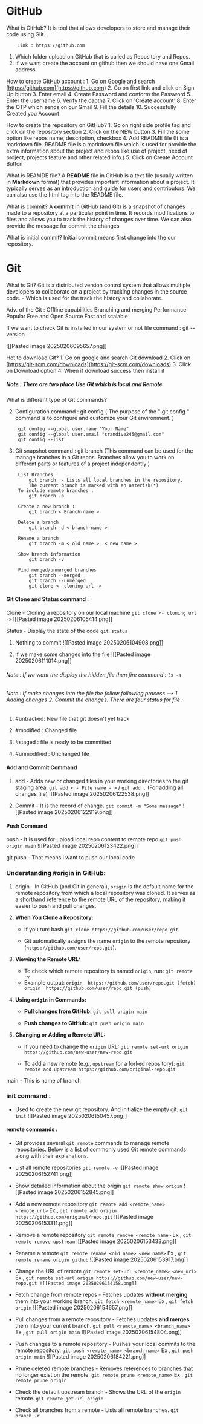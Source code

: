 
# GitHub

What is GitHub?
	It is tool that allows developers to store and manage their code using GIit.

		Link : https://github.com
		
1. Which folder upload on GitHub that is called as Repository and Repos.
2. If we want create the account on github then we should have one Gmail address.

How to create GitHub account : 
	1. Go on Google and search [https://github.com](https://github.com)
	2. Go on first link and click on Sign Up button
	3. Enter email
	4. Create Password and conform the Password
	5. Enter the username
	6. Verify the captha
	7. Click on 'Create account'
	8. Enter the OTP which sends on our Gmail
	9. Fill the details
	10. Successfully Created you Account

How to create the repository on GitHub?
	 1. Go on right side profile tag and click on the repository section
	 2. Click on the NEW button 
	 3. Fill the some option like repos name, description, checkbox
	 4. Add README file (It is a markdown file. README file is a markdown file which is used for provide the extra information about the project and repos like use of project, need of project, projects feature and other related info.)
	 5. Click on Create Account Button

What is REAMDE file?
	A **README** file in GitHub is a text file (usually written in **Markdown** format) that provides important information about a project. It typically serves as an introduction and guide for users and contributors. We can also use the html tag into the README file.

What is commit?
	A **commit** in GitHub (and Git) is a snapshot of changes made to a repository at a particular point in time. It records modifications to files and allows you to track the history of changes over time.
	We can also provide the message for commit the changes

What is initial commit?
	Initial commit means first change into the our repository.

# Git

What is Git?
	Git is a distributed version control system that allows multiple developers to collaborate on a project by tracking changes in the source code.
	-
	Which is used for the track the history and collaborate.

Adv. of the Git :
	Offline capabilities
	Branching and merging
	Performance
	Popular
	Free and Open Source
	Fast and scalable

If we want to check Git is installed in our system or not file command : git --version

![[Pasted image 20250206095657.png]]


Hot to download  Git?
	1. Go on google and search Git download
	2. Click on [https://git-scm.com/downloads](https://git-scm.com/downloads)
	3. Click on Download option
	4. When if download success then install it 

##### Note : There are two place Use Git which is local and Remote 

	
What is different type of Git commands?

2. Configuration command :  git config     ( The purpose of the " git config " command is to configure and customize your Git environment. )

		git config --global user.name "Your Name"
		git config --global user.email "srandive245@gmail.com"
		git config --list

3. Git snapshot command : git branch   (This command can be used for the manage branches in a Git repos. Branches allow you to work on different parts or features of a project independently )

		List Branches : 
			git branch  - Lists all local branches in the repository.
			The current branch is marked with an asterisk(*)
		To include remote branches : 
			git branch -a

		Create a new branch :
			git branch < Branch-name >

		Delete a branch
			git branch -d < branch-name >

		Rename a branch 
			git branch -m < old name >  < new name >

		Show branch information
			git branch -v

		Find merged/unmerged branches 
			git branch --merged
			git branch --unmerged
			git clone <- cloning url ->


#### Git Clone and Status command :
Clone - Cloning a repository on our local machine
	    `git clone <- cloning url ->`
![[Pasted image 20250206105414.png]]

Status - Display the state of the code
		 `git status`
1. Nothing to commit 
![[Pasted image 20250206104908.png]]

2. If we make some changes into the file 
![[Pasted image 20250206111014.png]]


###### Note : If we want the display the hidden file then fire command : `ls -a`
###### Note : If make changes into the file the follow following process --> 1. Adding changes 2. Commit the changes. There are four status for file :
1. #untracked: New file that git doesn't yet track 

2. #modified : Changed file 

3. #staged : file is ready to be committed 

4. #unmodified : Unchanged file 

#### Add and Commit Command
1. add - Adds new or changed files in your working directories to the git staging area.
     `git add < - File name - >` / `git add .` (For adding all changes file)
![[Pasted image 20250206122538.png]]

2. Commit - It is the record of change.
     `git commit -m "Some message"`
	![[Pasted image 20250206122919.png]]

#### Push Command
 push - It is used for upload local repo content to remote repo
     `git push origin main`
	 ![[Pasted image 20250206123422.png]]

 git push - That means i want to push our local code
   
  
   ### Understanding  #origin in GitHub:
1. origin - In GitHub (and Git in general), `origin` is the default name for the remote repository from which a local repository was cloned. It serves as a shorthand reference to the remote URL of the repository, making it easier to push and pull changes.

2. **When You Clone a Repository:**
    
    - If you run:
        bash
        `git clone https://github.com/user/repo.git`
        
    - Git automatically assigns the name `origin` to the remote repository (`https://github.com/user/repo.git`).
3. **Viewing the Remote URL:**
    - To check which remote repository is named `origin`, run:
        `git remote -v`
    - Example output:
        `origin  https://github.com/user/repo.git (fetch) origin  https://github.com/user/repo.git (push)`
        
4. **Using `origin` in Commands:**
    - **Pull changes from GitHub:**
        `git pull origin main`
        
    - **Push changes to GitHub:**
        `git push origin main`
        
5. **Changing or Adding a Remote URL:**
    
    - If you need to change the `origin` URL:
        `git remote set-url origin https://github.com/new-user/new-repo.git`
        
    - To add a new remote (e.g., `upstream` for a forked repository):
        `git remote add upstream https://github.com/original-repo.git`

main - This is name of branch 

### init command : 
- Used to create the new git repository. And initialize the empty git.
   `git init`
	![[Pasted image 20250206150457.png]]

#### remote commands :
- Git provides several `git remote` commands to manage remote repositories. Below is a list of commonly used Git remote commands along with their explanations.

- List all remote repositories 
     `git remote -v`
	 ![[Pasted image 20250206152741.png]]

- Show detailed information about the origin
     `git remote show origin`
	 ![[Pasted image 20250206152845.png]]

- Add a new remote repository
     `git remote add <remote_name> <remote_url>`
	 Ex , `git remote add origin https://github.com/original/repo.git`
     ![[Pasted image 20250206153311.png]]

- Remove a remote repository
     `git remote remove <remote_name>`
	 Ex , `git remote remove upstream`
     ![[Pasted image 20250206153433.png]]

- Rename a remote
     `git remote rename <old_name> <new_name>`
	 Ex , `git remote rename origin github`
     ![[Pasted image 20250206153917.png]]

- Change the URL of remote 
     `git remote set-url <remote_name> <new_url>`
	 Ex , `git remote set-url origin https://github.com/new-user/new-repo.git
     ![[Pasted image 20250206154158.png]]
`

- Fetch change from remote repos - Fetches updates **without merging** them into your working branch.
     `git fetch <remote_name>`
	 Ex , `git fetch origin`
     ![[Pasted image 20250206154657.png]]

- Pull changes from a remote repository - Fetches updates **and merges** them into your current branch.
     `git pull <remote_name> <branch_name>`
	 Ex , `git pull origin main`
     ![[Pasted image 20250206154804.png]]

- Push changes to a remote repository - Pushes your local commits to the remote repository.
     `git push <remote_name> <branch_name>`
	 Ex , `git push origin main`
     ![[Pasted image 20250206184221.png]]

- Prune deleted remote branches - Removes references to branches that no longer exist on the remote.
     `git remote prune <remote_name>`
	 Ex , `git remote prune origin`
     

- Check the default upstream branch - Shows the URL of the `origin` remote.
     `git remote get-url origin`

- Check all branches from a remote - Lists all remote branches.
     `git branch -r`